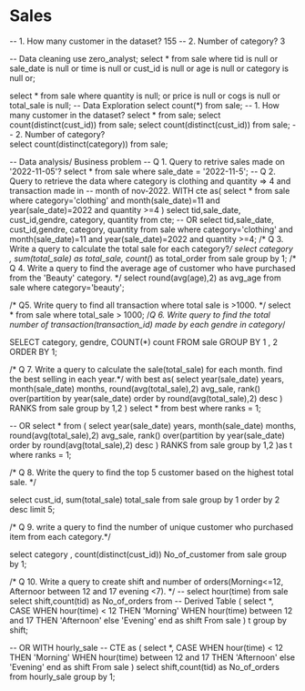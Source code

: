 # Sales
-- 1. How many customer in the dataset?
155
-- 2. Number of category? 
3


-- Data cleaning
use zero_analyst;
select  * from sale
where 
	tid   is null or
    sale_date is null or 
    time is null or 
    cust_id is null or
	age is null or
    category is null or;
    
select * from sale where
    quantity is null; 
    or
    price is null or
    cogs is null or
    total_sale is null;
-- Data Exploration 
select count(*) from sale;
-- 1. How many customer in the dataset?
select * from sale;
select count(distinct(cust_id)) from sale;
select count(distinct(cust_id)) from sale;
-- 2. Number of category?   
 select count(distinct(category)) from sale;
 
 -- Data analysis/ Business problem
 -- Q 1. Query to retrive sales made on '2022-11-05'?
 select * from sale
 where sale_date = '2022-11-5';
 -- Q 2. Query to retrieve the data where category is clothing and quantity => 4 and transaction made in
  -- month of nov-2022.
 WITH cte as(
 select * from sale
 where category='clothing' and month(sale_date)=11 and year(sale_date)=2022 and quantity >=4
)
select tid,sale_date, cust_id,gendre, category, quantity from cte;
-- OR
select tid,sale_date, cust_id,gendre, category, quantity from sale
 where category='clothing' and month(sale_date)=11 and year(sale_date)=2022 and quantity >=4;
/* Q 3. Write a query to calculate the total sale for each category?*/ 
select 
	category ,
    sum(total_sale) as total_sale,
    count(*) as total_order
from sale
group by 1;
/* Q 4. Write a query to find the average age of customer who have purchased from the 'Beauty' category. */
select round(avg(age),2) as avg_age
from sale where category='beauty';

/* Q5. Write query to find all transaction where total sale is >1000. */
select * from sale where total_sale > 1000;
/*Q 6. Write query to find the total number of transaction(transaction_id) made by each gendre in category*/
 
SELECT 
    category, gendre, COUNT(*) count
FROM
    sale
GROUP BY 1 , 2
ORDER BY 1; 

/* Q 7. Write a query to calculate the sale(total_sale) for each month. find the best selling in each year.*/
with best as(
select  year(sale_date) years,
        month(sale_date) months,
	   round(avg(total_sale),2) avg_sale,
       rank() over(partition by year(sale_date) order by round(avg(total_sale),2) desc  ) RANKS
from sale
group by 1,2
)
select * from best
where ranks = 1;

-- OR
select * from 
(
	select  year(sale_date) years,
        month(sale_date) months,
	   round(avg(total_sale),2) avg_sale,
       rank() over(partition by year(sale_date) order by round(avg(total_sale),2) desc  ) RANKS
	from sale
	group by 1,2
)as t
where ranks = 1;

/* Q 8. Write the query to find the top 5 customer based on the highest total sale. */
 
select cust_id,
	   sum(total_sale) total_sale
from sale
group by 1 
order by 2 desc
limit 5;

/* Q 9. write a query to find the number of unique customer who purchased item from each category.*/

select category ,
	count(distinct(cust_id)) No_of_customer
 from sale
 group by 1;
 
 /* Q 10. Write a query to create shift and number of orders(Morning<=12, Afternoor between 12 and 17
 evening <7). */
--  select hour(time) from sale
select shift,count(tid) as No_of_orders from  -- Derived Table
(
select *,
	CASE
		WHEN hour(time) < 12 THEN 'Morning'
        WHEN  hour(time) between 12  and 17  THEN 'Afternoon'
	else 'Evening'
end as shift
From sale
) t
group by shift;

-- OR
WITH hourly_sale -- CTE
as
(
select *,
	CASE
		WHEN hour(time) < 12 THEN 'Morning'
        WHEN  hour(time) between 12  and 17  THEN 'Afternoon'
	else 'Evening'
end as shift
From sale
) 
select shift,count(tid) as No_of_orders from hourly_sale
group by 1;



 
 




